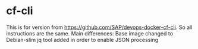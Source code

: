 # cf-cli
This is for version from https://github.com/SAP/devops-docker-cf-cli. So all instructions are the same. 
Main differences: 
Base image changed to Debian-slim
jq tool added in order to enable JSON processing
